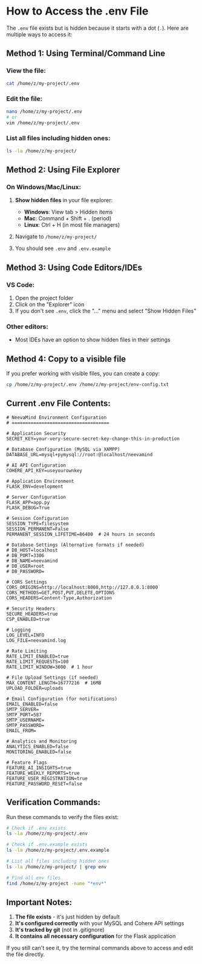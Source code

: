 # How to Access the .env File

The `.env` file exists but is hidden because it starts with a dot (`.`). Here are multiple ways to access it:

## Method 1: Using Terminal/Command Line

### View the file:
```bash
cat /home/z/my-project/.env
```

### Edit the file:
```bash
nano /home/z/my-project/.env
# or
vim /home/z/my-project/.env
```

### List all files including hidden ones:
```bash
ls -la /home/z/my-project/
```

## Method 2: Using File Explorer

### On Windows/Mac/Linux:
1. **Show hidden files** in your file explorer:
   - **Windows**: View tab > Hidden items
   - **Mac**: Command + Shift + . (period)
   - **Linux**: Ctrl + H (in most file managers)

2. Navigate to `/home/z/my-project/`
3. You should see `.env` and `.env.example`

## Method 3: Using Code Editors/IDEs

### VS Code:
1. Open the project folder
2. Click on the "Explorer" icon
3. If you don't see `.env`, click the "..." menu and select "Show Hidden Files"

### Other editors:
- Most IDEs have an option to show hidden files in their settings

## Method 4: Copy to a visible file

If you prefer working with visible files, you can create a copy:

```bash
cp /home/z/my-project/.env /home/z/my-project/env-config.txt
```

## Current .env File Contents:

```
# NeevaMind Environment Configuration
# ====================================

# Application Security
SECRET_KEY=your-very-secure-secret-key-change-this-in-production

# Database Configuration (MySQL via XAMPP)
DATABASE_URL=mysql+pymysql://root:@localhost/neevamind

# AI API Configuration
COHERE_API_KEY=useyourownkey

# Application Environment
FLASK_ENV=development

# Server Configuration
FLASK_APP=app.py
FLASK_DEBUG=True

# Session Configuration
SESSION_TYPE=filesystem
SESSION_PERMANENT=False
PERMANENT_SESSION_LIFETIME=86400  # 24 hours in seconds

# Database Settings (Alternative formats if needed)
# DB_HOST=localhost
# DB_PORT=3306
# DB_NAME=neevamind
# DB_USER=root
# DB_PASSWORD=

# CORS Settings
CORS_ORIGINS=http://localhost:8000,http://127.0.0.1:8000
CORS_METHODS=GET,POST,PUT,DELETE,OPTIONS
CORS_HEADERS=Content-Type,Authorization

# Security Headers
SECURE_HEADERS=true
CSP_ENABLED=true

# Logging
LOG_LEVEL=INFO
LOG_FILE=neevamind.log

# Rate Limiting
RATE_LIMIT_ENABLED=true
RATE_LIMIT_REQUESTS=100
RATE_LIMIT_WINDOW=3600  # 1 hour

# File Upload Settings (if needed)
MAX_CONTENT_LENGTH=16777216  # 16MB
UPLOAD_FOLDER=uploads

# Email Configuration (for notifications)
EMAIL_ENABLED=false
SMTP_SERVER=
SMTP_PORT=587
SMTP_USERNAME=
SMTP_PASSWORD=
EMAIL_FROM=

# Analytics and Monitoring
ANALYTICS_ENABLED=false
MONITORING_ENABLED=false

# Feature Flags
FEATURE_AI_INSIGHTS=true
FEATURE_WEEKLY_REPORTS=true
FEATURE_USER_REGISTRATION=true
FEATURE_PASSWORD_RESET=false
```

## Verification Commands:

Run these commands to verify the files exist:

```bash
# Check if .env exists
ls -la /home/z/my-project/.env

# Check if .env.example exists
ls -la /home/z/my-project/.env.example

# List all files including hidden ones
ls -la /home/z/my-project/ | grep env

# Find all env files
find /home/z/my-project -name "*env*"
```

## Important Notes:

1. **The file exists** - it's just hidden by default
2. **It's configured correctly** with your MySQL and Cohere API settings
3. **It's tracked by git** (not in .gitignore)
4. **It contains all necessary configuration** for the Flask application

If you still can't see it, try the terminal commands above to access and edit the file directly.
